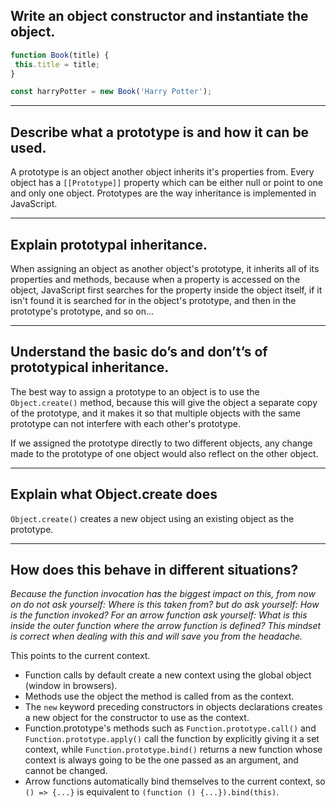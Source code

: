 ## **Write an object constructor and instantiate the object.**

```javascript
function Book(title) {
 this.title = title;
}

const harryPotter = new Book('Harry Potter');
```

---

## **Describe what a prototype is and how it can be used.**

A prototype is an object another object inherits it's properties from. Every object has a `[[Prototype]]` property which can be either null or point to one and only one object. Prototypes are the way inheritance is implemented in JavaScript.

---

## **Explain prototypal inheritance.**

When assigning an object as another object's prototype, it inherits all of its properties and methods, because when a property is accessed on the object, JavaScript first searches for the property inside the object itself, if it isn't found it is searched for in the object's prototype, and then in the prototype's prototype, and so on...

---

## **Understand the basic do’s and don’t’s of prototypical inheritance.**

The best way to assign a prototype to an object is to use the `Object.create()` method, because this will give the object a separate copy of the prototype, and it makes it so that multiple objects with the same prototype can not interfere with each other's prototype.

If we assigned the prototype directly to two different objects, any change made to the prototype of one object would also reflect on the other object.

---

## **Explain what Object.create does**

`Object.create()` creates a new object using an existing object as the prototype.

---

## **How does this behave in different situations?**

_Because the function invocation has the biggest impact on this, from now on do not ask yourself:
Where is this taken from?
but do ask yourself:
How is the function invoked?
For an arrow function ask yourself:
What is this inside the outer function where the arrow function is defined?
This mindset is correct when dealing with this and will save you from the headache._

This points to the current context.

- Function calls by default create a new context using the global object (window in browsers).
- Methods use the object the method is called from as the context.
- The `new` keyword preceding constructors in objects declarations creates a new object for the constructor to use as the context.
- Function.prototype's methods such as `Function.prototype.call()` and `Function.prototype.apply()` call the function by explicitly giving it a set context, while `Function.prototype.bind()` returns a new function whose context is always going to be the one passed as an argument, and cannot be changed.
- Arrow functions automatically bind themselves to the current context, so `() => {...}` is equivalent to `(function () {...}).bind(this)`.
